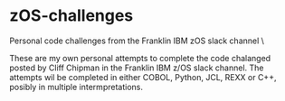 # zOS-challenges
Personal code challenges from the Franklin IBM zOS slack channel \


These are my own personal attempts to complete the code chalanged posted by Cliff Chipman in the Franklin IBM z/OS slack channel.
The attempts wil be completed in either COBOL, Python, JCL, REXX or C++, posibly in multiple intermpretations.

